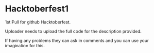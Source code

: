 # Hacktoberfest1

1st Pull for github Hacktoberfest.

Uploader needs to upload the full code for the description provided.

If having any problems they can ask in comments and you can use your imagination for this.
